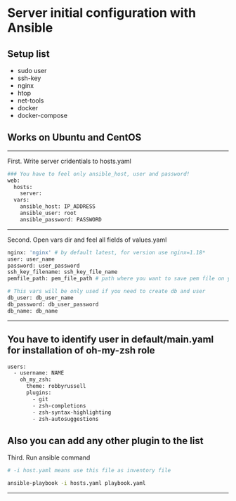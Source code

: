 # Server initial configuration with Ansible

## Setup list
- sudo user
- ssh-key
- nginx
- htop
- net-tools
- docker
- docker-compose

## Works on Ubuntu and CentOS

---
First. Write server cridentials to hosts.yaml

```bash
### You have to feel only ansible_host, user and password!
web:
  hosts:
    server:
  vars:
    ansible_host: IP_ADDRESS 
    ansible_user: root 
    ansible_password: PASSWORD
```
---
Second. Open vars dir and feel all fields of values.yaml

```bash
nginx: 'nginx' # by default latest, for version use nginx=1.18*
user: user_name
password: user_password
ssh_key_filename: ssh_key_file_name
pemfile_path: pem_file_path # path where you want to save pem file on your local machine!

# This vars will be only used if you need to create db and user
db_user: db_user_name
db_password: db_user_password
db_name: db_name
```
---
## You have to identify user in default/main.yaml for installation of oh-my-zsh role
```bash
users:
  - username: NAME
    oh_my_zsh:
      theme: robbyrussell
      plugins:
        - git
        - zsh-completions 
        - zsh-syntax-highlighting 
        - zsh-autosuggestions
```
Also you can add any other plugin to the list
---
Third. Run ansible command
```bash
# -i host.yaml means use this file as inventory file

ansible-playbook -i hosts.yaml playbook.yaml
```
---
